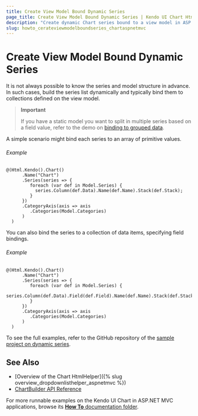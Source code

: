 ```yaml
---
title: Create View Model Bound Dynamic Series
page_title: Create View Model Bound Dynamic Series | Kendo UI Chart HtmlHelper for ASP.NET MVC
description: "Create dynamic Chart series bound to a view model in ASP.NET MVC applications."
slug: howto_cerateviewmodelboundseries_chartaspnetmvc
---
```


# Create View Model Bound Dynamic Series

It is not always possible to know the series and model structure in advance. In such cases, build the series list dynamically and typically bind them to collections defined on the view model.

> **Important**
>
> If you have a static model you want to split in multiple series based on a field value, refer to the demo on [binding to grouped data](http://demos.telerik.com/aspnet-mvc/bar-charts/grouped-data).

A simple scenario might bind each series to an array of primitive values.

###### Example

```
@(Html.Kendo().Chart()
      .Name("Chart")
      .Series(series => {
         foreach (var def in Model.Series) {
           series.Column(def.Data).Name(def.Name).Stack(def.Stack);
         }
      })
      .CategoryAxis(axis => axis
         .Categories(Model.Categories)
      )
  )
```

You can also bind the series to a collection of data items, specifying field bindings.

###### Example

```
@(Html.Kendo().Chart()
      .Name("Chart")
      .Series(series => {
         foreach (var def in Model.Series) {
           series.Column(def.Data).Field(def.Field).Name(def.Name).Stack(def.Stack);
         }
      })
      .CategoryAxis(axis => axis
         .Categories(Model.Categories)
      )
  )
```

To see the full examples, refer to the GitHub repository of the [sample project on dynamic series](https://github.com/telerik/ui-for-aspnet-mvc-examples/tree/master/chart/dynamic-series).

## See Also

* [Overview of the Chart HtmlHelper]({% slug overview_dropdownlisthelper_aspnetmvc %})
* [ChartBuilder API Reference](/api/Kendo.Mvc.UI.Fluent/ChartBuilder)

For more runnable examples on the Kendo UI Chart in ASP.NET MVC applications, browse its [**How To** documentation folder](/helpers/chart/how-to/).

